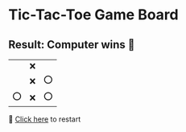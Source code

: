 # Tic-Tac-Toe Game Board
## Result: Computer wins 🤖
|   |   |   |
|---|---|---|
|  |❌ |  |
|  |❌ |⭕ |
|⭕ |❌ |⭕ |

🔄 [Click here](EEEEEEEEE.md) to restart